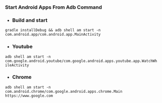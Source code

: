 ### Start Android Apps From Adb Command
* ### Build and start
``` gradle installDebug && adb shell am start -n com.android.app/com.android.app.MainActivity ```

* ### Youtube
`` adb shell am start -n com.google.android.youtube/com.google.android.apps.youtube.app.WatchWhileActivity ``
* ### Chrome
`` adb shell am start -n com.android.chrome/com.google.android.apps.chrome.Main  https://www.google.com ``
